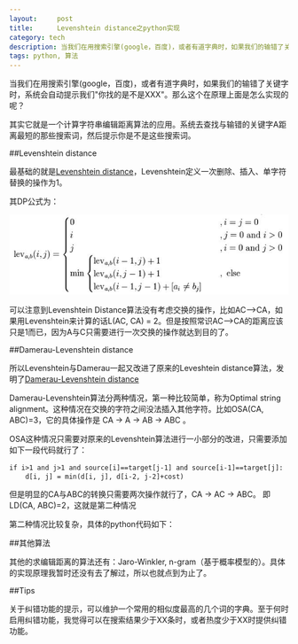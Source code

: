 ```yaml
---
layout:     post
title:      Levenshtein distance之python实现
category: tech
description: 当我们在用搜索引擎(google，百度)，或者有道字典时，如果我们的输错了关键字时......
tags: python, 算法
---
```


当我们在用搜索引擎(google，百度)，或者有道字典时，如果我们的输错了关键字时，系统会自动提示我们"你找的是不是XXX"。那么这个在原理上面是怎么实现的呢？

其实它就是一个计算字符串编辑距离算法的应用。系统去查找与输错的关键字A距离最短的那些搜索词，然后提示你是不是这些搜索词。

##Levenshtein distance

最基础的就是[Levenshtein distance](http://en.wikipedia.org/wiki/Levenshtein_distance)，Levenshtein定义一次删除、插入、单字符替换的操作为1。

其DP公式为：

![Levenshtein Distance DP公式](/images/2012/LevenshteinDP.jpg)

可以注意到Levenshtein Distance算法没有考虑交换的操作，比如AC-->CA，如果用Levenshtein来计算的话L(AC, CA) = 2。但是按照常识AC-->CA的距离应该只是1而已，因为A与C只需要进行一次交换的操作就达到目的了。

##Damerau-Levenshtein distance

所以Levenshtein与Damerau一起又改进了原来的Leveshtein distance算法，发明了[Damerau-Levenshtein distance](http://en.wikipedia.org/wiki/Damerau%E2%80%93Levenshtein_distance)

Damerau-Levenshtein算法分两种情况，第一种比较简单，称为Optimal string alignment。这种情况在交换的字符之间没法插入其他字符。比如OSA(CA, ABC)=3，它的具体操作是 CA -> A -> AB -> ABC 。

OSA这种情况只需要对原来的Levenshtein算法进行一小部分的改进，只需要添加如下一段代码就行了：

	if i>1 and j>1 and source[i]==target[j-1] and source[i-1]==target[j]:
		d[i, j] = min(d[i, j], d[i-2, j-2]+cost)

但是明显的CA与ABC的转换只需要两次操作就行了，CA -> AC -> ABC。 即LD(CA, ABC)=2，这就是第二种情况

第二种情况比较复杂，具体的python代码如下：

<script src="https://gist.github.com/3799352.js">
</script>

##其他算法

其他的求编辑距离的算法还有：Jaro-Winkler, n-gram（基于概率模型的）。具体的实现原理我暂时还没有去了解过，所以也就点到为止了。

##Tips

关于纠错功能的提示，可以维护一个常用的相似度最高的几个词的字典。至于何时启用纠错功能，我觉得可以在搜索结果少于XX条时，或者热度少于XX时提供纠错功能。
